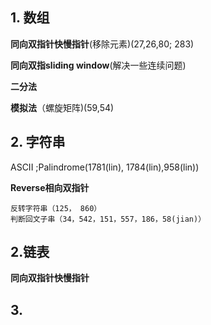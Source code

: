 ## 1. 数组
**同向双指针快慢指针**(移除元素)(27,26,80; 283)

**同向双指sliding window**(解决一些连续问题)

**二分法**

**模拟法**（螺旋矩阵)(59,54)


## 2. 字符串
ASCII ;Palindrome(1781(lin), 1784(lin),958(lin))

**Reverse相向双指针**
```
反转字符串（125， 860）
判断回文子串（34，542，151，557，186，58(jian)）
```
## 2.链表
**同向双指针快慢指针**

## 3. 
